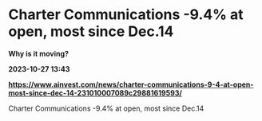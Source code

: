 # Charter Communications -9.4% at open, most since Dec.14
**Why is it moving?**

**2023-10-27 13:43**

**https://www.ainvest.com/news/charter-communications-9-4-at-open-most-since-dec-14-231010007089c29881619593/**

Charter Communications -9.4% at open, most since Dec.14